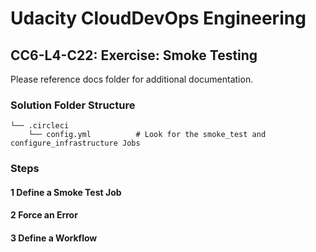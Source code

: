 # Udacity CloudDevOps Engineering

## CC6-L4-C22: Exercise: Smoke Testing

Please reference docs folder for additional documentation.

### Solution Folder Structure

```folder-structure
└── .circleci
    └── config.yml          # Look for the smoke_test and configure_infrastructure Jobs
```

### Steps

#### 1 Define a Smoke Test Job

#### 2 Force an Error

#### 3 Define a Workflow
